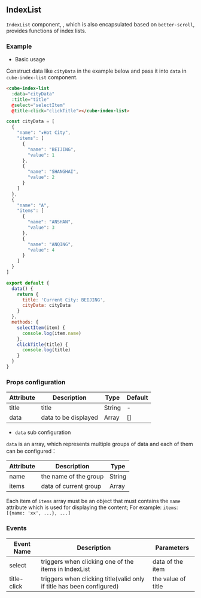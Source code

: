 ## IndexList

`IndexList` component, , which is also encapsulated based on `better-scroll`,  provides functions of index lists.

### Example

- Basic usage

Construct data like `cityData` in the example below and pass it into `data` in `cube-index-list` component.

```html
<cube-index-list
  :data="cityData"
  :title="title"
  @select="selectItem"
  @title-click="clickTitle"></cube-index-list>
```
```javascript
const cityData = [
  {
    "name": "★Hot City",
    "items": [
      {
        "name": "BEIJING",
        "value": 1
      },
      {
        "name": "SHANGHAI",
        "value": 2
      }
    ]
  },
  {
    "name": "A",
    "items": [
      {
        "name": "ANSHAN",
        "value": 3
      },
      {
        "name": "ANQING",
        "value": 4
      }
    ]
  }
]

export default {
  data() {
    return {
      title: 'Current City: BEIJING',
      cityData: cityData
    }
  },
  methods: {
    selectItem(item) {
      console.log(item.name)
    },
    clickTitle(title) {
      console.log(title)
    }
  }
}
```

### Props configuration

| Attribute | Description | Type | Default |
| - | - | - | - |
| title | title | String | - |
| data | data to be displayed | Array | [] |

- `data` sub configuration

`data` is an array, which represents multiple groups of data and each of them can be configured：

| Attribute | Description | Type |
| - | - | - |
| name | the name of the group | String |
| items | data of current group | Array |

Each item of `items` array must be an object that must contains the `name` attribute which is used for displaying the content; For example:  `items`: `[{name: 'xx', ...}, ...]`

### Events

| Event Name | Description | Parameters |
| - | - | - |
| select | triggers when clicking one of the items in IndexList | data of the item |
| title-click | triggers when clicking title(valid only if title has been configured) | the value of title |
